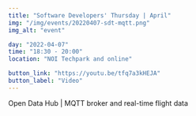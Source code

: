 ```yaml
---
title: "Software Developers' Thursday | April"
img: "/img/events/20220407-sdt-mqtt.png"
img_alt: "event"

day: "2022-04-07"
time: "18:30 - 20:00"
location: "NOI Techpark and online"

button_link: "https://youtu.be/tfq7a3kHEJA"
button_label: "Video"
---
```


Open Data Hub | MQTT broker and real-time flight data